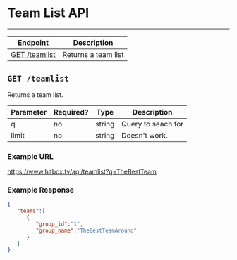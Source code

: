 # Team List API
***

| Endpoint | Description |
| ---- | --------------- |
| [GET /teamlist](/teamlist.md#get-teamlist) | Returns a team list |

## `GET /teamlist`

Returns a team list.

| Parameter | Required? | Type | Description |
| --- | --- | --- | --- |
| q | no | string | Query to seach for |
| limit | no | string | Doesn't work. |

### Example URL

https://www.hitbox.tv/api/teamlist?q=TheBestTeam

### Example Response 

```json
{
   "teams":[
      {
         "group_id":"1",
         "group_name":"TheBestTeamAround"
      }
   ]
}
```
